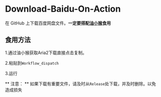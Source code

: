 # Download-Baidu-On-Action
在 GitHub 上下载百度网盘文件。**一定要搭配[油小猴](https://baiduyun.wiki)食用**

## 食用方法
1.通过油小猴获取Aria2下载直接点击复制。


2.粘贴到``Workflow_dispatch``

3.运行

** 注意： **
如果下载有重要文件，请及时从``Release``处下载，并及时删除。以免造成损失

